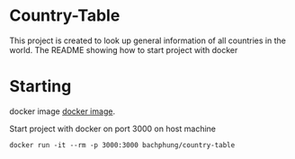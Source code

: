 # Country-Table

This project is created to look up general information of all countries in the world. The README showing how to start project with docker

# Starting

docker image [docker image](https://hub.docker.com/repository/docker/bachphung/country-table/general).

Start project with docker on port 3000 on host machine

```
docker run -it --rm -p 3000:3000 bachphung/country-table
```
